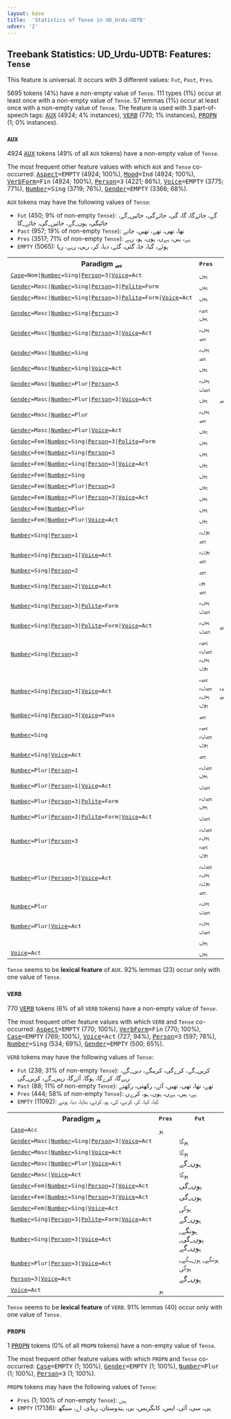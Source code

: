 ```yaml
---
layout: base
title:  'Statistics of Tense in UD_Urdu-UDTB'
udver: '2'
---
```


## Treebank Statistics: UD_Urdu-UDTB: Features: `Tense`

This feature is universal.
It occurs with 3 different values: `Fut`, `Past`, `Pres`.

5695 tokens (4%) have a non-empty value of `Tense`.
111 types (1%) occur at least once with a non-empty value of `Tense`.
57 lemmas (1%) occur at least once with a non-empty value of `Tense`.
The feature is used with 3 part-of-speech tags: <tt><a href="ur_udtb-pos-AUX.html">AUX</a></tt> (4924; 4% instances), <tt><a href="ur_udtb-pos-VERB.html">VERB</a></tt> (770; 1% instances), <tt><a href="ur_udtb-pos-PROPN.html">PROPN</a></tt> (1; 0% instances).

### `AUX`

4924 <tt><a href="ur_udtb-pos-AUX.html">AUX</a></tt> tokens (49% of all `AUX` tokens) have a non-empty value of `Tense`.

The most frequent other feature values with which `AUX` and `Tense` co-occurred: <tt><a href="ur_udtb-feat-Aspect.html">Aspect</a></tt><tt>=EMPTY</tt> (4924; 100%), <tt><a href="ur_udtb-feat-Mood.html">Mood</a></tt><tt>=Ind</tt> (4924; 100%), <tt><a href="ur_udtb-feat-VerbForm.html">VerbForm</a></tt><tt>=Fin</tt> (4924; 100%), <tt><a href="ur_udtb-feat-Person.html">Person</a></tt><tt>=3</tt> (4221; 86%), <tt><a href="ur_udtb-feat-Voice.html">Voice</a></tt><tt>=EMPTY</tt> (3775; 77%), <tt><a href="ur_udtb-feat-Number.html">Number</a></tt><tt>=Sing</tt> (3719; 76%), <tt><a href="ur_udtb-feat-Gender.html">Gender</a></tt><tt>=EMPTY</tt> (3366; 68%).

`AUX` tokens may have the following values of `Tense`:

* `Fut` (450; 9% of non-empty `Tense`): گے، جائےگا، گا، گی، جائےگی، جائیں_گے، جائیگی، ہوں_گے، جائیں_گی، جائے_گا
* `Past` (957; 19% of non-empty `Tense`): تھا، تھی، تھے، تھیں، جاتے
* `Pres` (3517; 71% of non-empty `Tense`): ہے، ہیں، ہےں، ہوں، ہو، رہے
* `EMPTY` (5065): ہوئے، گیا، جا، گئی، گئے، دیا، کر، رہی، رہے، رہا

<table>
  <tr><th>Paradigm <i>ہے</i></th><th><tt>Pres</tt></th><th><tt>Fut</tt></th></tr>
  <tr><td><tt><tt><a href="ur_udtb-feat-Case.html">Case</a></tt><tt>=Nom</tt>|<tt><a href="ur_udtb-feat-Number.html">Number</a></tt><tt>=Sing</tt>|<tt><a href="ur_udtb-feat-Person.html">Person</a></tt><tt>=3</tt>|<tt><a href="ur_udtb-feat-Voice.html">Voice</a></tt><tt>=Act</tt></tt></td><td>ہیں</td><td></td></tr>
  <tr><td><tt><tt><a href="ur_udtb-feat-Gender.html">Gender</a></tt><tt>=Masc</tt>|<tt><a href="ur_udtb-feat-Number.html">Number</a></tt><tt>=Sing</tt>|<tt><a href="ur_udtb-feat-Person.html">Person</a></tt><tt>=3</tt>|<tt><a href="ur_udtb-feat-Polite.html">Polite</a></tt><tt>=Form</tt></tt></td><td>ہیں</td><td></td></tr>
  <tr><td><tt><tt><a href="ur_udtb-feat-Gender.html">Gender</a></tt><tt>=Masc</tt>|<tt><a href="ur_udtb-feat-Number.html">Number</a></tt><tt>=Sing</tt>|<tt><a href="ur_udtb-feat-Person.html">Person</a></tt><tt>=3</tt>|<tt><a href="ur_udtb-feat-Polite.html">Polite</a></tt><tt>=Form</tt>|<tt><a href="ur_udtb-feat-Voice.html">Voice</a></tt><tt>=Act</tt></tt></td><td>ہیں</td><td></td></tr>
  <tr><td><tt><tt><a href="ur_udtb-feat-Gender.html">Gender</a></tt><tt>=Masc</tt>|<tt><a href="ur_udtb-feat-Number.html">Number</a></tt><tt>=Sing</tt>|<tt><a href="ur_udtb-feat-Person.html">Person</a></tt><tt>=3</tt></tt></td><td>ہے, ہیں</td><td></td></tr>
  <tr><td><tt><tt><a href="ur_udtb-feat-Gender.html">Gender</a></tt><tt>=Masc</tt>|<tt><a href="ur_udtb-feat-Number.html">Number</a></tt><tt>=Sing</tt>|<tt><a href="ur_udtb-feat-Person.html">Person</a></tt><tt>=3</tt>|<tt><a href="ur_udtb-feat-Voice.html">Voice</a></tt><tt>=Act</tt></tt></td><td>ہیں, ہے</td><td></td></tr>
  <tr><td><tt><tt><a href="ur_udtb-feat-Gender.html">Gender</a></tt><tt>=Masc</tt>|<tt><a href="ur_udtb-feat-Number.html">Number</a></tt><tt>=Sing</tt></tt></td><td>ہیں, ہے</td><td></td></tr>
  <tr><td><tt><tt><a href="ur_udtb-feat-Gender.html">Gender</a></tt><tt>=Masc</tt>|<tt><a href="ur_udtb-feat-Number.html">Number</a></tt><tt>=Sing</tt>|<tt><a href="ur_udtb-feat-Voice.html">Voice</a></tt><tt>=Act</tt></tt></td><td>ہیں</td><td></td></tr>
  <tr><td><tt><tt><a href="ur_udtb-feat-Gender.html">Gender</a></tt><tt>=Masc</tt>|<tt><a href="ur_udtb-feat-Number.html">Number</a></tt><tt>=Plur</tt>|<tt><a href="ur_udtb-feat-Person.html">Person</a></tt><tt>=3</tt></tt></td><td>ہیں, ہےں</td><td></td></tr>
  <tr><td><tt><tt><a href="ur_udtb-feat-Gender.html">Gender</a></tt><tt>=Masc</tt>|<tt><a href="ur_udtb-feat-Number.html">Number</a></tt><tt>=Plur</tt>|<tt><a href="ur_udtb-feat-Person.html">Person</a></tt><tt>=3</tt>|<tt><a href="ur_udtb-feat-Voice.html">Voice</a></tt><tt>=Act</tt></tt></td><td>ہیں</td><td>ہوں_گے</td></tr>
  <tr><td><tt><tt><a href="ur_udtb-feat-Gender.html">Gender</a></tt><tt>=Masc</tt>|<tt><a href="ur_udtb-feat-Number.html">Number</a></tt><tt>=Plur</tt></tt></td><td>ہیں, ہے</td><td></td></tr>
  <tr><td><tt><tt><a href="ur_udtb-feat-Gender.html">Gender</a></tt><tt>=Masc</tt>|<tt><a href="ur_udtb-feat-Number.html">Number</a></tt><tt>=Plur</tt>|<tt><a href="ur_udtb-feat-Voice.html">Voice</a></tt><tt>=Act</tt></tt></td><td>ہیں</td><td></td></tr>
  <tr><td><tt><tt><a href="ur_udtb-feat-Gender.html">Gender</a></tt><tt>=Fem</tt>|<tt><a href="ur_udtb-feat-Number.html">Number</a></tt><tt>=Sing</tt>|<tt><a href="ur_udtb-feat-Person.html">Person</a></tt><tt>=3</tt>|<tt><a href="ur_udtb-feat-Polite.html">Polite</a></tt><tt>=Form</tt></tt></td><td>ہیں</td><td></td></tr>
  <tr><td><tt><tt><a href="ur_udtb-feat-Gender.html">Gender</a></tt><tt>=Fem</tt>|<tt><a href="ur_udtb-feat-Number.html">Number</a></tt><tt>=Sing</tt>|<tt><a href="ur_udtb-feat-Person.html">Person</a></tt><tt>=3</tt></tt></td><td>ہیں</td><td></td></tr>
  <tr><td><tt><tt><a href="ur_udtb-feat-Gender.html">Gender</a></tt><tt>=Fem</tt>|<tt><a href="ur_udtb-feat-Number.html">Number</a></tt><tt>=Sing</tt>|<tt><a href="ur_udtb-feat-Person.html">Person</a></tt><tt>=3</tt>|<tt><a href="ur_udtb-feat-Voice.html">Voice</a></tt><tt>=Act</tt></tt></td><td>ہیں</td><td></td></tr>
  <tr><td><tt><tt><a href="ur_udtb-feat-Gender.html">Gender</a></tt><tt>=Fem</tt>|<tt><a href="ur_udtb-feat-Number.html">Number</a></tt><tt>=Sing</tt></tt></td><td>ہیں</td><td></td></tr>
  <tr><td><tt><tt><a href="ur_udtb-feat-Gender.html">Gender</a></tt><tt>=Fem</tt>|<tt><a href="ur_udtb-feat-Number.html">Number</a></tt><tt>=Plur</tt>|<tt><a href="ur_udtb-feat-Person.html">Person</a></tt><tt>=3</tt></tt></td><td>ہیں</td><td></td></tr>
  <tr><td><tt><tt><a href="ur_udtb-feat-Gender.html">Gender</a></tt><tt>=Fem</tt>|<tt><a href="ur_udtb-feat-Number.html">Number</a></tt><tt>=Plur</tt>|<tt><a href="ur_udtb-feat-Person.html">Person</a></tt><tt>=3</tt>|<tt><a href="ur_udtb-feat-Voice.html">Voice</a></tt><tt>=Act</tt></tt></td><td>ہیں</td><td></td></tr>
  <tr><td><tt><tt><a href="ur_udtb-feat-Gender.html">Gender</a></tt><tt>=Fem</tt>|<tt><a href="ur_udtb-feat-Number.html">Number</a></tt><tt>=Plur</tt></tt></td><td>ہیں</td><td></td></tr>
  <tr><td><tt><tt><a href="ur_udtb-feat-Gender.html">Gender</a></tt><tt>=Fem</tt>|<tt><a href="ur_udtb-feat-Number.html">Number</a></tt><tt>=Plur</tt>|<tt><a href="ur_udtb-feat-Voice.html">Voice</a></tt><tt>=Act</tt></tt></td><td>ہیں</td><td></td></tr>
  <tr><td><tt><tt><a href="ur_udtb-feat-Number.html">Number</a></tt><tt>=Sing</tt>|<tt><a href="ur_udtb-feat-Person.html">Person</a></tt><tt>=1</tt></tt></td><td>ہوں, ہے</td><td></td></tr>
  <tr><td><tt><tt><a href="ur_udtb-feat-Number.html">Number</a></tt><tt>=Sing</tt>|<tt><a href="ur_udtb-feat-Person.html">Person</a></tt><tt>=1</tt>|<tt><a href="ur_udtb-feat-Voice.html">Voice</a></tt><tt>=Act</tt></tt></td><td>ہوں, ہے</td><td></td></tr>
  <tr><td><tt><tt><a href="ur_udtb-feat-Number.html">Number</a></tt><tt>=Sing</tt>|<tt><a href="ur_udtb-feat-Person.html">Person</a></tt><tt>=2</tt></tt></td><td>ہے</td><td></td></tr>
  <tr><td><tt><tt><a href="ur_udtb-feat-Number.html">Number</a></tt><tt>=Sing</tt>|<tt><a href="ur_udtb-feat-Person.html">Person</a></tt><tt>=2</tt>|<tt><a href="ur_udtb-feat-Voice.html">Voice</a></tt><tt>=Act</tt></tt></td><td>ہو, ہے</td><td></td></tr>
  <tr><td><tt><tt><a href="ur_udtb-feat-Number.html">Number</a></tt><tt>=Sing</tt>|<tt><a href="ur_udtb-feat-Person.html">Person</a></tt><tt>=3</tt>|<tt><a href="ur_udtb-feat-Polite.html">Polite</a></tt><tt>=Form</tt></tt></td><td>ہیں, ہےں</td><td></td></tr>
  <tr><td><tt><tt><a href="ur_udtb-feat-Number.html">Number</a></tt><tt>=Sing</tt>|<tt><a href="ur_udtb-feat-Person.html">Person</a></tt><tt>=3</tt>|<tt><a href="ur_udtb-feat-Polite.html">Polite</a></tt><tt>=Form</tt>|<tt><a href="ur_udtb-feat-Voice.html">Voice</a></tt><tt>=Act</tt></tt></td><td>ہیں, ہےں</td><td>ہوں_گے</td></tr>
  <tr><td><tt><tt><a href="ur_udtb-feat-Number.html">Number</a></tt><tt>=Sing</tt>|<tt><a href="ur_udtb-feat-Person.html">Person</a></tt><tt>=3</tt></tt></td><td>ہے, ہےں, ہیں, ہوں</td><td></td></tr>
  <tr><td><tt><tt><a href="ur_udtb-feat-Number.html">Number</a></tt><tt>=Sing</tt>|<tt><a href="ur_udtb-feat-Person.html">Person</a></tt><tt>=3</tt>|<tt><a href="ur_udtb-feat-Voice.html">Voice</a></tt><tt>=Act</tt></tt></td><td>ہے, ہےں, ہیں, ہوں</td><td>ہوں_گے, ہوںگے</td></tr>
  <tr><td><tt><tt><a href="ur_udtb-feat-Number.html">Number</a></tt><tt>=Sing</tt>|<tt><a href="ur_udtb-feat-Person.html">Person</a></tt><tt>=3</tt>|<tt><a href="ur_udtb-feat-Voice.html">Voice</a></tt><tt>=Pass</tt></tt></td><td>ہے</td><td></td></tr>
  <tr><td><tt><tt><a href="ur_udtb-feat-Number.html">Number</a></tt><tt>=Sing</tt></tt></td><td>ہے, ہےں, ہوں</td><td></td></tr>
  <tr><td><tt><tt><a href="ur_udtb-feat-Number.html">Number</a></tt><tt>=Sing</tt>|<tt><a href="ur_udtb-feat-Voice.html">Voice</a></tt><tt>=Act</tt></tt></td><td>ہے</td><td></td></tr>
  <tr><td><tt><tt><a href="ur_udtb-feat-Number.html">Number</a></tt><tt>=Plur</tt>|<tt><a href="ur_udtb-feat-Person.html">Person</a></tt><tt>=1</tt></tt></td><td>ہےں, ہیں</td><td></td></tr>
  <tr><td><tt><tt><a href="ur_udtb-feat-Number.html">Number</a></tt><tt>=Plur</tt>|<tt><a href="ur_udtb-feat-Person.html">Person</a></tt><tt>=1</tt>|<tt><a href="ur_udtb-feat-Voice.html">Voice</a></tt><tt>=Act</tt></tt></td><td>ہےں</td><td></td></tr>
  <tr><td><tt><tt><a href="ur_udtb-feat-Number.html">Number</a></tt><tt>=Plur</tt>|<tt><a href="ur_udtb-feat-Person.html">Person</a></tt><tt>=3</tt>|<tt><a href="ur_udtb-feat-Polite.html">Polite</a></tt><tt>=Form</tt></tt></td><td>ہےں, ہیں</td><td></td></tr>
  <tr><td><tt><tt><a href="ur_udtb-feat-Number.html">Number</a></tt><tt>=Plur</tt>|<tt><a href="ur_udtb-feat-Person.html">Person</a></tt><tt>=3</tt>|<tt><a href="ur_udtb-feat-Polite.html">Polite</a></tt><tt>=Form</tt>|<tt><a href="ur_udtb-feat-Voice.html">Voice</a></tt><tt>=Act</tt></tt></td><td>ہےں</td><td></td></tr>
  <tr><td><tt><tt><a href="ur_udtb-feat-Number.html">Number</a></tt><tt>=Plur</tt>|<tt><a href="ur_udtb-feat-Person.html">Person</a></tt><tt>=3</tt></tt></td><td>ہےں, ہیں, ہے, ہوں</td><td></td></tr>
  <tr><td><tt><tt><a href="ur_udtb-feat-Number.html">Number</a></tt><tt>=Plur</tt>|<tt><a href="ur_udtb-feat-Person.html">Person</a></tt><tt>=3</tt>|<tt><a href="ur_udtb-feat-Voice.html">Voice</a></tt><tt>=Act</tt></tt></td><td>ہےں, ہیں, ہوں, ہے</td><td></td></tr>
  <tr><td><tt><tt><a href="ur_udtb-feat-Number.html">Number</a></tt><tt>=Plur</tt></tt></td><td>ہیں, ہےں</td><td></td></tr>
  <tr><td><tt><tt><a href="ur_udtb-feat-Number.html">Number</a></tt><tt>=Plur</tt>|<tt><a href="ur_udtb-feat-Voice.html">Voice</a></tt><tt>=Act</tt></tt></td><td>ہیں, ہےں</td><td></td></tr>
  <tr><td><tt></tt></td><td>ہیں</td><td></td></tr>
  <tr><td><tt><tt><a href="ur_udtb-feat-Voice.html">Voice</a></tt><tt>=Act</tt></tt></td><td>ہیں</td><td></td></tr>
</table>

`Tense` seems to be **lexical feature** of `AUX`. 92% lemmas (23) occur only with one value of `Tense`.

### `VERB`

770 <tt><a href="ur_udtb-pos-VERB.html">VERB</a></tt> tokens (6% of all `VERB` tokens) have a non-empty value of `Tense`.

The most frequent other feature values with which `VERB` and `Tense` co-occurred: <tt><a href="ur_udtb-feat-Aspect.html">Aspect</a></tt><tt>=EMPTY</tt> (770; 100%), <tt><a href="ur_udtb-feat-VerbForm.html">VerbForm</a></tt><tt>=Fin</tt> (770; 100%), <tt><a href="ur_udtb-feat-Case.html">Case</a></tt><tt>=EMPTY</tt> (769; 100%), <tt><a href="ur_udtb-feat-Voice.html">Voice</a></tt><tt>=Act</tt> (727; 94%), <tt><a href="ur_udtb-feat-Person.html">Person</a></tt><tt>=3</tt> (597; 78%), <tt><a href="ur_udtb-feat-Number.html">Number</a></tt><tt>=Sing</tt> (534; 69%), <tt><a href="ur_udtb-feat-Gender.html">Gender</a></tt><tt>=EMPTY</tt> (500; 65%).

`VERB` tokens may have the following values of `Tense`:

* `Fut` (238; 31% of non-empty `Tense`): کریں_گے، کرےگی، کریںگے، دیں_گے، رہےگا، کرےگا، ہوگا، آئےگا، رہیں_گے، کریں_گی
* `Past` (88; 11% of non-empty `Tense`): تھے، تھا، تھی، تھیں، آئے، رکھتی، رکھتے
* `Pres` (444; 58% of non-empty `Tense`): ہے، ہیں، ہےں، ہوں، ہو، کرےں
* `EMPTY` (11092): کیا، کہا، کر، کرنے، کی، ہو، کرتے، بتایا، دیا، ہونے

<table>
  <tr><th>Paradigm <i>ہو</i></th><th><tt>Pres</tt></th><th><tt>Fut</tt></th></tr>
  <tr><td><tt><tt><a href="ur_udtb-feat-Case.html">Case</a></tt><tt>=Acc</tt></tt></td><td>ہو</td><td></td></tr>
  <tr><td><tt><tt><a href="ur_udtb-feat-Gender.html">Gender</a></tt><tt>=Masc</tt>|<tt><a href="ur_udtb-feat-Number.html">Number</a></tt><tt>=Sing</tt>|<tt><a href="ur_udtb-feat-Person.html">Person</a></tt><tt>=3</tt>|<tt><a href="ur_udtb-feat-Voice.html">Voice</a></tt><tt>=Act</tt></tt></td><td></td><td>ہوگا</td></tr>
  <tr><td><tt><tt><a href="ur_udtb-feat-Gender.html">Gender</a></tt><tt>=Masc</tt>|<tt><a href="ur_udtb-feat-Number.html">Number</a></tt><tt>=Sing</tt>|<tt><a href="ur_udtb-feat-Voice.html">Voice</a></tt><tt>=Act</tt></tt></td><td></td><td>ہوگا</td></tr>
  <tr><td><tt><tt><a href="ur_udtb-feat-Gender.html">Gender</a></tt><tt>=Masc</tt>|<tt><a href="ur_udtb-feat-Number.html">Number</a></tt><tt>=Plur</tt>|<tt><a href="ur_udtb-feat-Voice.html">Voice</a></tt><tt>=Act</tt></tt></td><td></td><td>ہوں_گے</td></tr>
  <tr><td><tt><tt><a href="ur_udtb-feat-Gender.html">Gender</a></tt><tt>=Masc</tt>|<tt><a href="ur_udtb-feat-Voice.html">Voice</a></tt><tt>=Act</tt></tt></td><td></td><td>ہوگا</td></tr>
  <tr><td><tt><tt><a href="ur_udtb-feat-Gender.html">Gender</a></tt><tt>=Fem</tt>|<tt><a href="ur_udtb-feat-Number.html">Number</a></tt><tt>=Sing</tt>|<tt><a href="ur_udtb-feat-Person.html">Person</a></tt><tt>=2</tt>|<tt><a href="ur_udtb-feat-Voice.html">Voice</a></tt><tt>=Act</tt></tt></td><td></td><td>ہوں_گی</td></tr>
  <tr><td><tt><tt><a href="ur_udtb-feat-Gender.html">Gender</a></tt><tt>=Fem</tt>|<tt><a href="ur_udtb-feat-Number.html">Number</a></tt><tt>=Sing</tt>|<tt><a href="ur_udtb-feat-Person.html">Person</a></tt><tt>=3</tt>|<tt><a href="ur_udtb-feat-Voice.html">Voice</a></tt><tt>=Act</tt></tt></td><td></td><td>ہوں_گی</td></tr>
  <tr><td><tt><tt><a href="ur_udtb-feat-Gender.html">Gender</a></tt><tt>=Fem</tt>|<tt><a href="ur_udtb-feat-Number.html">Number</a></tt><tt>=Sing</tt>|<tt><a href="ur_udtb-feat-Voice.html">Voice</a></tt><tt>=Act</tt></tt></td><td></td><td>ہوگی</td></tr>
  <tr><td><tt><tt><a href="ur_udtb-feat-Number.html">Number</a></tt><tt>=Sing</tt>|<tt><a href="ur_udtb-feat-Person.html">Person</a></tt><tt>=3</tt>|<tt><a href="ur_udtb-feat-Polite.html">Polite</a></tt><tt>=Form</tt>|<tt><a href="ur_udtb-feat-Voice.html">Voice</a></tt><tt>=Act</tt></tt></td><td></td><td>ہوں_گے</td></tr>
  <tr><td><tt><tt><a href="ur_udtb-feat-Number.html">Number</a></tt><tt>=Sing</tt>|<tt><a href="ur_udtb-feat-Person.html">Person</a></tt><tt>=3</tt>|<tt><a href="ur_udtb-feat-Voice.html">Voice</a></tt><tt>=Act</tt></tt></td><td></td><td>ہونگے, ہوں_گی, ہوں_گے</td></tr>
  <tr><td><tt><tt><a href="ur_udtb-feat-Number.html">Number</a></tt><tt>=Plur</tt>|<tt><a href="ur_udtb-feat-Person.html">Person</a></tt><tt>=3</tt>|<tt><a href="ur_udtb-feat-Voice.html">Voice</a></tt><tt>=Act</tt></tt></td><td></td><td>ہونگے, ہوں_گے, ہوگی</td></tr>
  <tr><td><tt><tt><a href="ur_udtb-feat-Person.html">Person</a></tt><tt>=3</tt>|<tt><a href="ur_udtb-feat-Voice.html">Voice</a></tt><tt>=Act</tt></tt></td><td></td><td>ہوں_گے</td></tr>
  <tr><td><tt><tt><a href="ur_udtb-feat-Voice.html">Voice</a></tt><tt>=Act</tt></tt></td><td>ہو</td><td></td></tr>
</table>

`Tense` seems to be **lexical feature** of `VERB`. 91% lemmas (40) occur only with one value of `Tense`.

### `PROPN`

1 <tt><a href="ur_udtb-pos-PROPN.html">PROPN</a></tt> tokens (0% of all `PROPN` tokens) have a non-empty value of `Tense`.

The most frequent other feature values with which `PROPN` and `Tense` co-occurred: <tt><a href="ur_udtb-feat-Case.html">Case</a></tt><tt>=EMPTY</tt> (1; 100%), <tt><a href="ur_udtb-feat-Gender.html">Gender</a></tt><tt>=EMPTY</tt> (1; 100%), <tt><a href="ur_udtb-feat-Number.html">Number</a></tt><tt>=Plur</tt> (1; 100%), <tt><a href="ur_udtb-feat-Person.html">Person</a></tt><tt>=3</tt> (1; 100%).

`PROPN` tokens may have the following values of `Tense`:

* `Pres` (1; 100% of non-empty `Tense`): ہیں
* `EMPTY` (17136): پی، سی، آئی، ایس، کانگریس، بی، ہندوستان، ریڈی، اے، سنگھ


